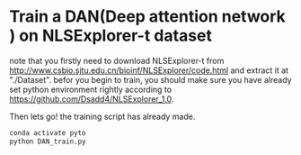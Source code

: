 # Train a DAN(Deep attention network ) on NLSExplorer-t dataset
note that you firstly need to download NLSExplorer-t from http://www.csbio.sjtu.edu.cn/bioinf/NLSExplorer/code.html
and extract it at "./Dataset".
befor you begin to train, you should make sure you have already set python environment rightly according to 
https://github.com/Dsadd4/NLSExplorer_1.0.

Then lets go! the training script has already made.
```bash
conda activate pyto
python DAN_train.py
```




